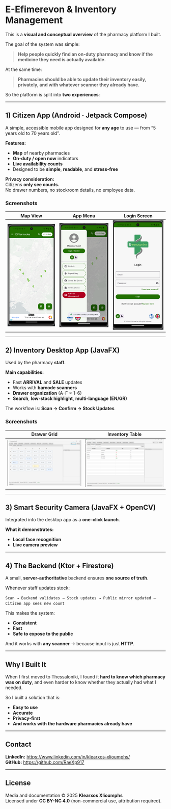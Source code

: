 # E-Efimerevon & Inventory Management 

This is a **visual and conceptual overview** of the pharmacy platform I built.  

The goal of the system was simple:
> **Help people quickly find an on-duty pharmacy and know if the medicine they need is actually available.**

At the same time:
> **Pharmacies should be able to update their inventory easily, privately, and with whatever scanner they already have.**

So the platform is split into **two experiences**:

---

## 1) Citizen App (Android · Jetpack Compose)
A simple, accessible mobile app designed for **any age** to use — from “5 years old to 70 years old”.

**Features:**
- **Map** of nearby pharmacies
- **On-duty / open now** indicators
- **Live availability counts**
- Designed to be **simple**, **readable**, and **stress-free**

**Privacy consideration:**  
Citizens **only see counts.**  
No drawer numbers, no stockroom details, no employee data.

### Screenshots

| Map View | App Menu | Login Screen |
|---|---|---|
| ![Map](01_android_map.png) | ![Menu](02_android_menu.png) | ![Login](03_android_login.png) |

---

## 2) Inventory Desktop App (JavaFX)
Used by the pharmacy **staff**.

**Main capabilities:**
- Fast **ARRIVAL** and **SALE** updates
- Works with **barcode scanners**
- **Drawer organization** (A–F × 1–6)
- **Search**, **low-stock highlight**, **multi-language (EN/GR)**

The workflow is:
**Scan → Confirm → Stock Updates**

### Screenshots

| Drawer Grid | Inventory Table |
|---|---|
| ![Drawers](04_desktop_drawers.png) | ![Inventory](05_desktop_inventory.png) |

---

## 3) Smart Security Camera (JavaFX + OpenCV)
Integrated into the desktop app as a **one-click launch**.

**What it demonstrates:**
- **Local face recognition**
- **Live camera preview**


---

## 4) The Backend (Ktor + Firestore)
A small, **server-authoritative** backend ensures **one source of truth**.

Whenever staff updates stock:

`Scan → Backend validates → Stock updates → Public mirror updated → Citizen app sees new count`

This makes the system:
- **Consistent**
- **Fast**
- **Safe to expose to the public**

And it works with **any scanner** → because input is just **HTTP**.

---

## Why I Built It
When I first moved to Thessaloniki, I found it **hard to know which pharmacy was on duty**, and even harder to know whether they actually had what I needed.

So I built a solution that is:
- **Easy to use**
- **Accurate**
- **Privacy-first**
- **And works with the hardware pharmacies already have**

---

## Contact

**LinkedIn:** https://www.linkedin.com/in/klearxos-xlioumphs/  
**GitHub:** https://github.com/RaeXp917  

---

## License
Media and documentation © 2025 **Klearxos Xlioumphs**  
Licensed under **CC BY-NC 4.0** (non-commercial use, attribution required).
